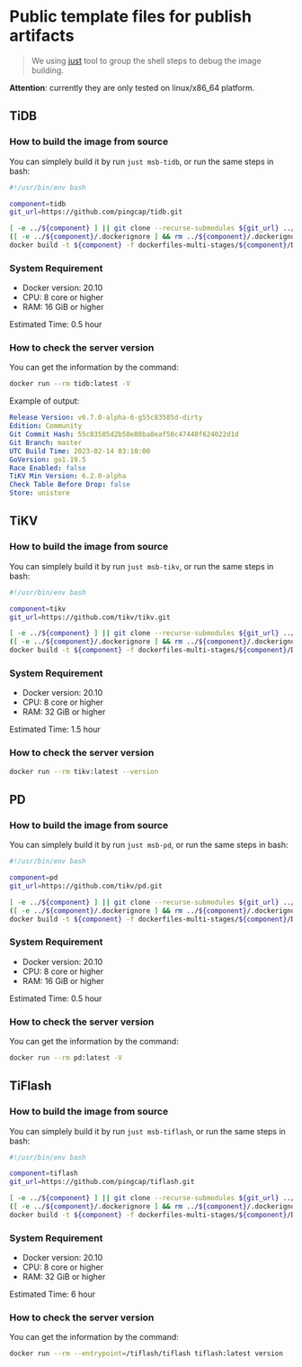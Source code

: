 Public template files for publish artifacts
===

> We using [just](https://github.com/casey/just) tool to group the shell steps to debug the image building.

**Attention**: currently they are only tested on linux/x86_64 platform.

## TiDB

### How to build the image from source

You can simplely build it by run `just msb-tidb`, or run the same steps in bash:

```bash
#!/usr/bin/env bash

component=tidb
git_url=https://github.com/pingcap/tidb.git

[ -e ../${component} ] || git clone --recurse-submodules ${git_url} ../${component}
([ -e ../${component}/.dockerignore ] && rm ../${component}/.dockerignore) || true # make step depended on git metadata.
docker build -t ${component} -f dockerfiles-multi-stages/${component}/Dockerfile ../${component}
```

### System Requirement
- Docker version: 20.10
- CPU: 8 core or higher
- RAM: 16 GiB or higher

Estimated Time: 0.5 hour

### How to check the server version

You can get the information by the command:

```bash
docker run --rm tidb:latest -V
```

Example of output:

```yaml
Release Version: v6.7.0-alpha-6-g55c83585d-dirty
Edition: Community
Git Commit Hash: 55c83585d2b58e88ba8eaf58c47448f624022d1d
Git Branch: master
UTC Build Time: 2023-02-14 03:10:00
GoVersion: go1.19.5
Race Enabled: false
TiKV Min Version: 6.2.0-alpha
Check Table Before Drop: false
Store: unistore
```

## TiKV

### How to build the image from source

You can simplely build it by run `just msb-tikv`, or run the same steps in bash:

```bash
#!/usr/bin/env bash

component=tikv
git_url=https://github.com/tikv/tikv.git

[ -e ../${component} ] || git clone --recurse-submodules ${git_url} ../${component}
([ -e ../${component}/.dockerignore ] && rm ../${component}/.dockerignore) || true # make step depended on git metadata.
docker build -t ${component} -f dockerfiles-multi-stages/${component}/Dockerfile ../${component}
```

### System Requirement
- Docker version: 20.10
- CPU: 8 core or higher
- RAM: 32 GiB or higher

Estimated Time: 1.5 hour

### How to check the server version

```bash
docker run --rm tikv:latest --version
```

## PD

### How to build the image from source

You can simplely build it by run `just msb-pd`, or run the same steps in bash:

```bash
#!/usr/bin/env bash

component=pd
git_url=https://github.com/tikv/pd.git

[ -e ../${component} ] || git clone --recurse-submodules ${git_url} ../${component}
([ -e ../${component}/.dockerignore ] && rm ../${component}/.dockerignore) || true # make step depended on git metadata.
docker build -t ${component} -f dockerfiles-multi-stages/${component}/Dockerfile ../${component}
```

### System Requirement
- Docker version: 20.10
- CPU: 8 core or higher
- RAM: 16 GiB or higher

Estimated Time: 0.5 hour

### How to check the server version

You can get the information by the command:

```bash
docker run --rm pd:latest -V
```

## TiFlash

### How to build the image from source

You can simplely build it by run `just msb-tiflash`, or run the same steps in bash:

```bash
#!/usr/bin/env bash

component=tiflash
git_url=https://github.com/pingcap/tiflash.git

[ -e ../${component} ] || git clone --recurse-submodules ${git_url} ../${component}
([ -e ../${component}/.dockerignore ] && rm ../${component}/.dockerignore) || true # make step depended on git metadata.
docker build -t ${component} -f dockerfiles-multi-stages/${component}/Dockerfile ../${component}
```

### System Requirement
- Docker version: 20.10
- CPU: 8 core or higher
- RAM: 32 GiB or higher

Estimated Time: 6 hour

### How to check the server version

You can get the information by the command:
```bash
docker run --rm --entrypoint=/tiflash/tiflash tiflash:latest version
```
